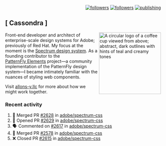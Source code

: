 <p align="right"><a rel="me" href="https://front-end.social/@castastrophe">
    <img alt="followers" title="Follow me on Mastodon" src="https://img.shields.io/mastodon/follow/109297102751309835?domain=https%3A%2F%2Ffront-end.social&label=Follow&logo=mastodon&logoColor=white&style=for-the-badge&labelColor=008080&color=006969"/></a>
  <a href="https://codepen.io/castastrophe/">
    <img alt="followers" title="Follow me on CodePen" src="https://img.shields.io/badge/23-1?color=640464&labelColor=7c007c&style=for-the-badge&logo=codepen&label=Follow"/></a>
<a href="https://castastrophe.medium.com/">
    <img alt="publishing" title="View articles on Medium" src="https://img.shields.io/badge/107-1?color=666&labelColor=444&label=subscribe&logo=medium&logoColor=white&style=for-the-badge"/></a>
</p>

## [&nbsp;Cassondra&nbsp;]

<img align="right" src="https://github-production-user-asset-6210df.s3.amazonaws.com/1840295/253016758-ba468774-1cd3-42c2-8f43-947b5eeb5edf.png" height="200" alt="A circular logo of a coffee cup viewed from above; abstract, dark outlines with hints of teal and creamy tones">

Front-end developer and architect of enterprise-scale design systems for Adobe; previously of Red Hat. My focus at the moment is the [Spectrum design system](https://github.com/adobe/spectrum-css). As a founding contributor to the [PatternFly&nbsp;Elements](https://github.com/patternfly/patternfly-elements) project&mdash;a community implementation of the PatternFly design system&mdash;I became intimately familiar with the nuances of styling web components.

Visit [allons-y.llc](http://allons-y.llc/) for more about how we might work together.

### Recent activity

<!--START_SECTION:activity-->
1. 🎉 Merged PR [#2628](https://github.com/adobe/spectrum-css/pull/2628) in [adobe/spectrum-css](https://github.com/adobe/spectrum-css)
2. 💪 Opened PR [#2629](https://github.com/adobe/spectrum-css/pull/2629) in [adobe/spectrum-css](https://github.com/adobe/spectrum-css)
3. 🗣 Commented on [#2617](https://github.com/adobe/spectrum-css/pull/2617#issuecomment-2029725891) in [adobe/spectrum-css](https://github.com/adobe/spectrum-css)
4. 🎉 Merged PR [#2578](https://github.com/adobe/spectrum-css/pull/2578) in [adobe/spectrum-css](https://github.com/adobe/spectrum-css)
5. ❌ Closed PR [#2615](https://github.com/adobe/spectrum-css/pull/2615) in [adobe/spectrum-css](https://github.com/adobe/spectrum-css)
<!--END_SECTION:activity-->
